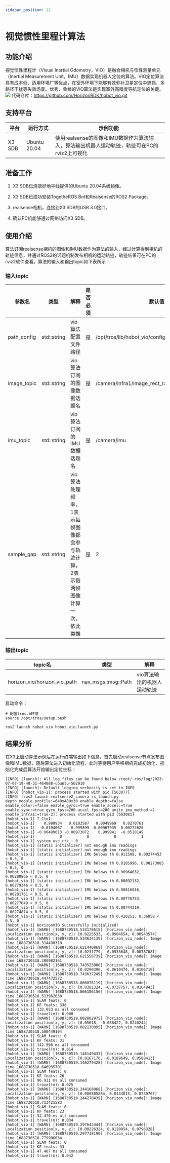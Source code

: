 ```yaml
---
sidebar_position: 12
---
```

# 视觉惯性里程计算法

## 功能介绍

视觉惯性里程计（Visual Inertial Odometry，VIO）是融合相机与惯性测量单元（Inertial Measurement Unit，IMU）数据实现机器人定位的算法。VIO定位算法具有成本低、适用环境广等优点，在室外环境下能够有效弥补卫星定位中遮挡、多路径干扰等失效场景。优秀、鲁棒的VIO算法是实现室外高精度导航定位的关键。
![](./image/box_adv/hobot_vio_rviz.jpeg)
代码仓库：<https://github.com/HorizonRDK/hobot_vio.git>

## 支持平台

| 平台   | 运行方式     | 示例功能                                                     |
| ------ | ------------ | ------------------------------------------------------------ |
| X3 SDB | Ubuntu 20.04 | 使用realsense的图像和IMU数据作为算法输入，算法输出机器人运动轨迹，轨迹可在PC的rviz2上可视化 |

## 准备工作

1. X3 SDB已烧录好地平线提供的Ubuntu 20.04系统镜像。

2. X3 SDB已成功安装TogetheROS.Bot和Realsense的ROS2 Package。

3. realsense相机，连接到X3 SDB的USB 3.0接口。

4. 确认PC机能够通过网络访问X3 SDB。

## 使用介绍

算法订阅realsense相机的图像和IMU数据作为算法的输入，经过计算得到相机的轨迹信息，并通过ROS2的话题机制发布相机的运动轨迹，轨迹结果可在PC的rviz2软件查看。算法的输入和输出topic如下表所示：

### 输入topic

| 参数名      | 类型        | 解释                                                         | 是否必须 | 默认值                                             |
| ----------- | ----------- | ------------------------------------------------------------ | -------- | -------------------------------------------------- |
| path_config | std::string | vio算法配置文件路径                                          | 是       | /opt/tros/lib/hobot_vio/config/realsenseD435i.yaml |
| image_topic | std::string | vio算法订阅的图像数据话题名                                  | 是       | /camera/infra1/image_rect_raw                      |
| imu_topic   | std::string | vio算法订阅的IMU数据话题名                                   | 是       | /camera/imu                                        |
| sample_gap  | std::string | vio算法处理频率，1表示每帧图像都会参与轨迹计算，2表示每两帧图像计算一次，依此类推 | 是       | 2                                                  |

### 输出topic

| topic名                      | 类型                | 解释                        |
| ---------------------------- | ------------------- | --------------------------- |
| horizon_vio/horizon_vio_path | nav_msgs::msg::Path | vio算法输出的机器人运动轨迹 |

启动命令：

```shell
# 配置tros.b环境
source /opt/tros/setup.bash

ros2 launch hobot_vio hobot_vio.launch.py 
```

## 结果分析

在X3上启动算法示例后在运行终端输出如下信息，首先启动realsense节点发布图像和IMU数据，随后算法进入初始化流程，此时等待用户平移相机完成初始化，初始化完成后算法开始输出定位坐标：

```text
[INFO] [launch]: All log files can be found below /root/.ros/log/2023-07-07-19-48-31-464088-ubuntu-562910
[INFO] [launch]: Default logging verbosity is set to INFO
[INFO] [hobot_vio-1]: process started with pid [563077]
[INFO] [ros2 launch realsense2_camera rs_launch.py  depth_module.profile:=640x480x30 enable_depth:=false enable_color:=false enable_gyro:=true enable_accel:=true enable_sync:=true gyro_fps:=200 accel_fps:=200 unite_imu_method:=2 enable_infra1:=true-2]: process started with pid [563081]
[hobot_vio-1] T_CtoI:
[hobot_vio-1]    0.999934   0.0103587   0.0049969   0.0270761
[hobot_vio-1]  -0.0104067    0.999899  0.00967935 -0.00272628
[hobot_vio-1] -0.00489613 -0.00973072    0.999941  -0.0518149
[hobot_vio-1]           0           0           0           1
[hobot_vio-1] system use_rtk_: 0
[hobot_vio-1] [static initializer] not enough imu readings
[hobot_vio-1] [static initializer] not enough imu readings
[hobot_vio-1] [static initializer] IMU belows th 0.011508, 0.00274453 < 0.5, 0
[hobot_vio-1] [static initializer] IMU belows th 0.0105996, 0.00273085 < 0.5, 0
[hobot_vio-1] [static initializer] IMU belows th 0.00964632, 0.00280866 < 0.5, 0
[hobot_vio-1] [static initializer] IMU belows th 0.00892132, 0.00279346 < 0.5, 0
[hobot_vio-1] [static initializer] IMU belows th 0.00816016, 0.00281761 < 0.5, 0
[hobot_vio-1] [static initializer] IMU belows th 0.00776753, 0.00277049 < 0.5, 0
[hobot_vio-1] [static initializer] IMU belows th 0.00744219, 0.00274874 < 0.5, 0
[hobot_vio-1] [static initializer] IMU belows th 0.420251, 0.36058 < 0.5, 0
[hobot_vio-1] HorizonVIO Successfully initialized!
[hobot_vio-1] [WARN] [1688730518.534178615] [horizon_vio_node]: Localization position[x, y, z]: [0.0225533, -0.0504654, 0.00943574]
[hobot_vio-1] [WARN] [1688730518.534634139] [horizon_vio_node]: Image time 1688730518.314490318
[hobot_vio-1] [WARN] [1688730518.621440869] [horizon_vio_node]: Localization position[x, y, z]: [0.0231779, -0.0533648, 0.00787081]
[hobot_vio-1] [WARN] [1688730518.621558739] [horizon_vio_node]: Image time 1688730518.380982161
[hobot_vio-1] [WARN] [1688730518.743525086] [horizon_vio_node]: Localization position[x, y, z]: [0.0290396, -0.0610474, 0.0106718]
[hobot_vio-1] [WARN] [1688730518.743637249] [horizon_vio_node]: Image time 1688730518.447472572
[hobot_vio-1] [WARN] [1688730518.866076119] [horizon_vio_node]: Localization position[x, y, z]: [0.0381324, -0.0737757, 0.0164843]
[hobot_vio-1] [WARN] [1688730518.866186156] [horizon_vio_node]: Image time 1688730518.513962030
[hobot_vio-1] SLAM feats: 0
[hobot_vio-1] KF feats: 338
[hobot_vio-1] 132.853 ms all consumed
[hobot_vio-1] travel(m): 0.000
[hobot_vio-1] [WARN] [1688730519.002002975] [horizon_vio_node]: Localization position[x, y, z]: [0.05018, -0.088422, 0.0240244]
[hobot_vio-1] [WARN] [1688730519.002130095] [horizon_vio_node]: Image time 1688730518.580449104
[hobot_vio-1] SLAM feats: 0
[hobot_vio-1] KF feats: 31
[hobot_vio-1] 142.996 ms all consumed
[hobot_vio-1] travel(m): 0.014
[hobot_vio-1] [WARN] [1688730519.146149433] [horizon_vio_node]: Localization position[x, y, z]: [0.0167176, -0.0189649, 0.0588413]
[hobot_vio-1] [WARN] [1688730519.146279428] [horizon_vio_node]: Image time 1688730518.646935701
[hobot_vio-1] SLAM feats: 0
[hobot_vio-1] KF feats: 26
[hobot_vio-1] 96.911 ms all consumed
[hobot_vio-1] travel(m): 0.025
[hobot_vio-1] [WARN] [1688730519.244168068] [horizon_vio_node]: Localization position[x, y, z]: [0.000805884, 0.0134815, 0.0730707]
[hobot_vio-1] [WARN] [1688730519.244270439] [horizon_vio_node]: Image time 1688730518.713421583
[hobot_vio-1] SLAM feats: 0
[hobot_vio-1] KF feats: 23
[hobot_vio-1] 52.470 ms all consumed
[hobot_vio-1] travel(m): 0.034
[hobot_vio-1] [WARN] [1688730519.297642444] [horizon_vio_node]: Localization position[x, y, z]: [0.00226324, 0.0120054, 0.0796328]
[hobot_vio-1] [WARN] [1688730519.297738190] [horizon_vio_node]: Image time 1688730518.779906034
[hobot_vio-1] SLAM feats: 0
[hobot_vio-1] KF feats: 33
[hobot_vio-1] 47.407 ms all consumed
[hobot_vio-1] travel(m): 0.042
```

